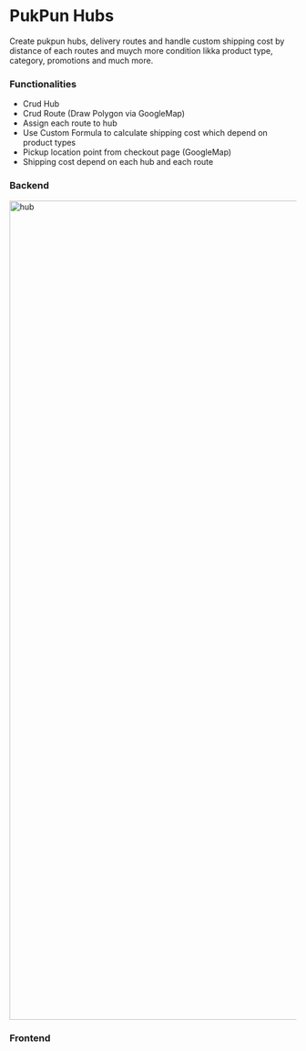 # PukPun Hubs

Create pukpun hubs, delivery routes and handle custom shipping cost by distance of each routes and muych more condition likka product type, category, promotions and much more.

### Functionalities
- Crud Hub
- Crud Route (Draw Polygon via GoogleMap)
- Assign each route to hub
- Use Custom Formula to calculate shipping cost which depend on product types
- Pickup location point from checkout page (GoogleMap)
- Shipping cost depend on each hub and each route

### Backend
<img width="1439" alt="hub" src="https://user-images.githubusercontent.com/11426727/72879591-ce2c7a00-3d2f-11ea-8163-7ed369969b44.png">

### Frontend
